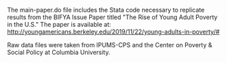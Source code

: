 The main-paper.do file includes the Stata code necessary to replicate results from the BIFYA Issue Paper titled "The Rise of Young Adult Poverty in the U.S." The paper is available at: http://youngamericans.berkeley.edu/2019/11/22/young-adults-in-poverty/#

Raw data files were taken from IPUMS-CPS and the Center on Poverty & Social Policy at Columbia University.
